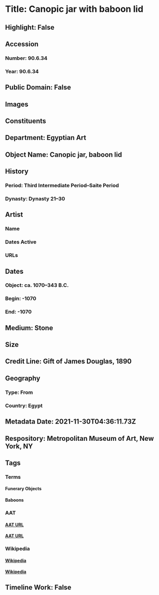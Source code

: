 # Title: Canopic jar with baboon lid
## Highlight: False
## Accession
### Number: 90.6.34
### Year: 90.6.34
## Public Domain: False
## Images
## Constituents
## Department: Egyptian Art
## Object Name: Canopic jar, baboon lid
## History
### Period: Third Intermediate Period–Saite Period
### Dynasty: Dynasty 21–30
## Artist
### Name
### Dates Active
### URLs
## Dates
### Object: ca. 1070–343 B.C.
### Begin: -1070
### End: -1070
## Medium: Stone
## Size
## Credit Line: Gift of James Douglas, 1890
## Geography
### Type: From
### Country: Egypt
## Metadata Date: 2021-11-30T04:36:11.73Z
## Respository: Metropolitan Museum of Art, New York, NY
## Tags
### Terms
#### Funerary Objects
#### Baboons
### AAT
#### [AAT URL](http://vocab.getty.edu/page/aat/300234126)
#### [AAT URL](http://vocab.getty.edu/page/aat/300255548)
### Wikipedia
#### [Wikipedia]()
#### [Wikipedia]()
## Timeline Work: False